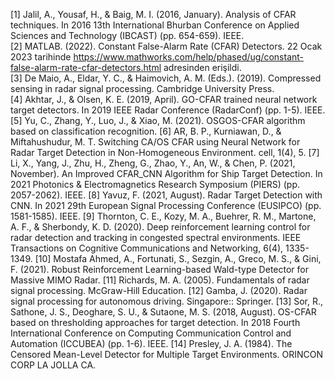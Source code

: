 [1] Jalil, A., Yousaf, H., & Baig, M. I. (2016, January). Analysis of CFAR techniques. In 2016 13th International Bhurban Conference on Applied Sciences and Technology (IBCAST) (pp. 654-659). IEEE.\
[2] MATLAB. (2022). Constant False-Alarm Rate (CFAR) Detectors. 22 Ocak 2023 tarihinde https://www.mathworks.com/help/phased/ug/constant-false-alarm-rate-cfar-detectors.html adresinden erişildi.\
[3] De Maio, A., Eldar, Y. C., & Haimovich, A. M. (Eds.). (2019). Compressed sensing in radar signal processing. Cambridge University Press.\
[4] Akhtar, J., & Olsen, K. E. (2019, April). GO-CFAR trained neural network target detectors. In 2019 IEEE Radar Conference (RadarConf) (pp. 1-5). IEEE.\
[5] Yu, C., Zhang, Y., Luo, J., & Xiao, M. (2021). OSGOS-CFAR algorithm based on classification recognition.
[6] AR, B. P., Kurniawan, D., & Miftahushudur, M. T. Switching CA/OS CFAR using Neural Network for Radar Target Detection in Non-Homogeneous Environment. cell, 1(4), 5.
[7] Li, X., Yang, J., Zhu, H., Zheng, G., Zhao, Y., An, W., & Chen, P. (2021, November). An Improved CFAR_CNN Algorithm for Ship Target Detection. In 2021 Photonics & Electromagnetics Research Symposium (PIERS) (pp. 2057-2062). IEEE.
[8] Yavuz, F. (2021, August). Radar Target Detection with CNN. In 2021 29th European Signal Processing Conference (EUSIPCO) (pp. 1581-1585). IEEE.
[9] Thornton, C. E., Kozy, M. A., Buehrer, R. M., Martone, A. F., & Sherbondy, K. D. (2020). Deep reinforcement learning control for radar detection and tracking in congested spectral environments. IEEE Transactions on Cognitive Communications and Networking, 6(4), 1335-1349.
[10] Mostafa Ahmed, A., Fortunati, S., Sezgin, A., Greco, M. S., & Gini, F. (2021). Robust Reinforcement Learning-based Wald-type Detector for Massive MIMO Radar.
[11] Richards, M. A. (2005). Fundamentals of radar signal processing. McGraw-Hill Education.
[12] Gamba, J. (2020). Radar signal processing for autonomous driving. Singapore:: Springer.
[13] Sor, R., Sathone, J. S., Deoghare, S. U., & Sutaone, M. S. (2018, August). OS-CFAR based on thresholding approaches for target detection. In 2018 Fourth International Conference on Computing Communication Control and Automation (ICCUBEA) (pp. 1-6). IEEE.
[14] Presley, J. A. (1984). The Censored Mean-Level Detector for Multiple Target Environments. ORINCON CORP LA JOLLA CA.
